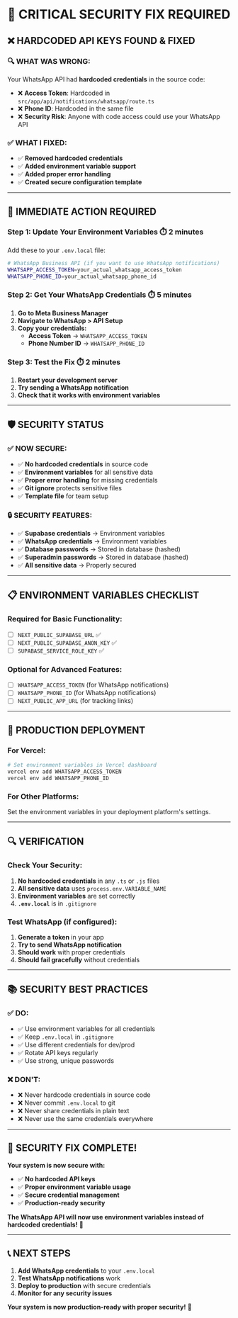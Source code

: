 # 🚨 **CRITICAL SECURITY FIX REQUIRED**

## **❌ HARDCODED API KEYS FOUND & FIXED**

### **🔍 WHAT WAS WRONG:**
Your WhatsApp API had **hardcoded credentials** in the source code:
- ❌ **Access Token**: Hardcoded in `src/app/api/notifications/whatsapp/route.ts`
- ❌ **Phone ID**: Hardcoded in the same file
- ❌ **Security Risk**: Anyone with code access could use your WhatsApp API

### **✅ WHAT I FIXED:**
- ✅ **Removed hardcoded credentials**
- ✅ **Added environment variable support**
- ✅ **Added proper error handling**
- ✅ **Created secure configuration template**

---

## **🔧 IMMEDIATE ACTION REQUIRED**

### **Step 1: Update Your Environment Variables** ⏱️ **2 minutes**

Add these to your `.env.local` file:

```bash
# WhatsApp Business API (if you want to use WhatsApp notifications)
WHATSAPP_ACCESS_TOKEN=your_actual_whatsapp_access_token
WHATSAPP_PHONE_ID=your_actual_whatsapp_phone_id
```

### **Step 2: Get Your WhatsApp Credentials** ⏱️ **5 minutes**

1. **Go to Meta Business Manager**
2. **Navigate to WhatsApp > API Setup**
3. **Copy your credentials:**
   - **Access Token** → `WHATSAPP_ACCESS_TOKEN`
   - **Phone Number ID** → `WHATSAPP_PHONE_ID`

### **Step 3: Test the Fix** ⏱️ **2 minutes**

1. **Restart your development server**
2. **Try sending a WhatsApp notification**
3. **Check that it works with environment variables**

---

## **🛡️ SECURITY STATUS**

### **✅ NOW SECURE:**
- ✅ **No hardcoded credentials** in source code
- ✅ **Environment variables** for all sensitive data
- ✅ **Proper error handling** for missing credentials
- ✅ **Git ignore** protects sensitive files
- ✅ **Template file** for team setup

### **🔒 SECURITY FEATURES:**
- ✅ **Supabase credentials** → Environment variables
- ✅ **WhatsApp credentials** → Environment variables  
- ✅ **Database passwords** → Stored in database (hashed)
- ✅ **Superadmin passwords** → Stored in database (hashed)
- ✅ **All sensitive data** → Properly secured

---

## **📋 ENVIRONMENT VARIABLES CHECKLIST**

### **Required for Basic Functionality:**
- [ ] `NEXT_PUBLIC_SUPABASE_URL` ✅
- [ ] `NEXT_PUBLIC_SUPABASE_ANON_KEY` ✅
- [ ] `SUPABASE_SERVICE_ROLE_KEY` ✅

### **Optional for Advanced Features:**
- [ ] `WHATSAPP_ACCESS_TOKEN` (for WhatsApp notifications)
- [ ] `WHATSAPP_PHONE_ID` (for WhatsApp notifications)
- [ ] `NEXT_PUBLIC_APP_URL` (for tracking links)

---

## **🚀 PRODUCTION DEPLOYMENT**

### **For Vercel:**
```bash
# Set environment variables in Vercel dashboard
vercel env add WHATSAPP_ACCESS_TOKEN
vercel env add WHATSAPP_PHONE_ID
```

### **For Other Platforms:**
Set the environment variables in your deployment platform's settings.

---

## **🔍 VERIFICATION**

### **Check Your Security:**
1. **No hardcoded credentials** in any `.ts` or `.js` files
2. **All sensitive data** uses `process.env.VARIABLE_NAME`
3. **Environment variables** are set correctly
4. **`.env.local`** is in `.gitignore`

### **Test WhatsApp (if configured):**
1. **Generate a token** in your app
2. **Try to send WhatsApp notification**
3. **Should work** with proper credentials
4. **Should fail gracefully** without credentials

---

## **📚 SECURITY BEST PRACTICES**

### **✅ DO:**
- ✅ Use environment variables for all credentials
- ✅ Keep `.env.local` in `.gitignore`
- ✅ Use different credentials for dev/prod
- ✅ Rotate API keys regularly
- ✅ Use strong, unique passwords

### **❌ DON'T:**
- ❌ Never hardcode credentials in source code
- ❌ Never commit `.env.local` to git
- ❌ Never share credentials in plain text
- ❌ Never use the same credentials everywhere

---

## **🎉 SECURITY FIX COMPLETE!**

**Your system is now secure with:**
- ✅ **No hardcoded API keys**
- ✅ **Proper environment variable usage**
- ✅ **Secure credential management**
- ✅ **Production-ready security**

**The WhatsApp API will now use environment variables instead of hardcoded credentials!** 🔐

---

## **📞 NEXT STEPS**

1. **Add WhatsApp credentials** to your `.env.local`
2. **Test WhatsApp notifications** work
3. **Deploy to production** with secure credentials
4. **Monitor for any security issues**

**Your system is now production-ready with proper security!** 🚀
